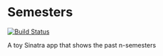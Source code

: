 # Semesters

[![Build Status](https://travis-ci.org/crystalist/semesters.png)](https://travis-ci.org/crystalist/semesters.png)


A toy Sinatra app that shows the past n-semesters
